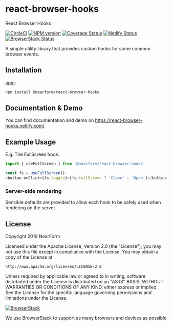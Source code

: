 # react-browser-hooks

React Browser Hooks

[![CircleCI](https://circleci.com/gh/nearform/react-browser-hooks.svg?style=svg&circle-token=6519ab8ff84d4bf291788588738f2b2000c8fc3a)](https://circleci.com/gh/nearform/react-browser-hooks)
[![NPM version](https://img.shields.io/npm/v/@nearform/react-browser-hooks.svg)](https://www.npmjs.com/package/@nearform/react-browser-hooks)
[![Coverage Status](https://coveralls.io/repos/github/nearform/react-browser-hooks/badge.svg?branch=master)](https://coveralls.io/github/nearform/react-browser-hooks?branch=master)
[![Netlify Status](https://api.netlify.com/api/v1/badges/8855d56c-7b73-4070-92e8-e7c1b2e80d7e/deploy-status)](https://app.netlify.com/sites/react-browser-hooks/deploys)
[![BrowserStack Status](https://www.browserstack.com/automate/badge.svg?badge_key=U1lJa0NDeis1VFRXYXpvMHdGMHdpd2RXVXBIRlQ2eDNQZmJNdlkrN3F2Zz0tLXlmRDdXcTl5YVFMOG1sUXZSeDRCMFE9PQ==--32bc4ac80987fe0aa1d5fdaa3c08607be6f3f2a8)](https://www.browserstack.com/automate/public-build/U1lJa0NDeis1VFRXYXpvMHdGMHdpd2RXVXBIRlQ2eDNQZmJNdlkrN3F2Zz0tLXlmRDdXcTl5YVFMOG1sUXZSeDRCMFE9PQ==--32bc4ac80987fe0aa1d5fdaa3c08607be6f3f2a8)

A simple utility library that provides custom hooks for some common browser events.

## Installation

[npm](https://www.npmjs.com/package/@nearform/react-browser-hooks):

```bash
npm install @nearform/react-browser-hooks
```

## Documentation & Demo

You can find documentation and demo on https://react-browser-hooks.netlify.com/

## Example Usage

E.g. The FullScreen hook:

```javascript
import { useFullScreen } from '@nearform/react-browser-hooks'

const fs = useFullScreen()
<button onClick={fs.toggle}>{fs.fullScreen ? 'Close' : 'Open'}</button>
```

### Server-side rendering

Sensible defaults are provided to allow each hook to be safely used when rendering on the server.

[build-badge]: https://img.shields.io/travis/user/repo/master.png?style=flat-square
[build]: https://travis-ci.org/user/repo
[npm-badge]: https://img.shields.io/npm/v/npm-package.png?style=flat-square
[npm]: https://www.npmjs.org/package/npm-package
[coveralls-badge]: https://img.shields.io/coveralls/user/repo/master.png?style=flat-square
[coveralls]: https://coveralls.io/github/user/repo

## License

Copyright 2019 NearForm

Licensed under the Apache License, Version 2.0 (the "License");
you may not use this file except in compliance with the License.
You may obtain a copy of the License at

    http://www.apache.org/licenses/LICENSE-2.0

Unless required by applicable law or agreed to in writing, software
distributed under the License is distributed on an "AS IS" BASIS,
WITHOUT WARRANTIES OR CONDITIONS OF ANY KIND, either express or implied.
See the License for the specific language governing permissions and
limitations under the License.

[![BrowserStack](https://p14.zdusercontent.com/attachment/1015988/mg687dwxHqXtriITEf8kxZV3W?token=eyJhbGciOiJkaXIiLCJlbmMiOiJBMTI4Q0JDLUhTMjU2In0..tPLabhhdTeWxyc3TTt-RCg.bmk4nO95zIaYIcNaaDEVtxph9ap6d9X__07O0wPpvgsx5RBYvue1gMxCGhnYcgtQA51YjC5BFCxev9bBGZ0f6wHGr83j_nBID68oZCdgurHQhuZjsBZTotXtVdGDJoGg8KHMvl2qK9_FFlxohxGkPatEyccPXfLxZGGrGhvGnZVs6sFcy5bSevRHwe84yH3y0-PhbwE9HPAqzYsJyjBsSnez3gllgrIqX_7UucPPyAxtESSOaevl3zs6n5EfJ6teaJ3_KhWTmux9Nlk5csiWwvcRcCXp7p14Xln9tBYR64k.-1SqygSW1Ke0iJ-t3ED3SQ)](http://browserstack.com/)

We use BrowserStack to support as many browsers and devices as possible
